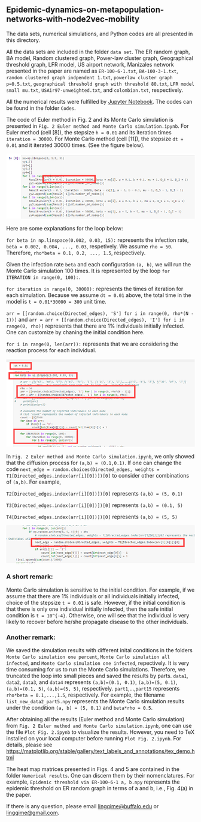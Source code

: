 ## Epidemic-dynamics-on-metapopulation-networks-with-node2vec-mobility

The data sets, numerical simulations, and Python codes are all presented in this directory.

All the data sets are included in the folder `data set`. The ER random graph, BA model, Random clustered graph, Power-law cluster graph, Geographical threshold graph, LFR model, US airport network, Manizales network presented in the paper are named as `ER-100-6-1.txt`, `BA-100-3-1.txt`, `random clustered graph indpendent 1.txt`, `powerlaw cluster graph p=0.5.txt`, `geographical threshold graph with threshold 80.txt`, `LFR model small mu.txt`, `USAir97-unweighted.txt`, and `colombian.txt`, respectively.

All the numerical results were fulfilled by [Jupyter Notebook](https://jupyter.org/). The codes can be found in the folder `Codes`.

The code of Euler method in Fig. 2 and its Monte Carlo simulation is presented in `Fig. 2 Euler method and Monte Carlo simulation.ipynb`. For Euler method (cell [8]), the stepsize `h = 0.01` and its iteration times `iteration = 30000`. For Monte Carlo method (cell [11]), the stepsize `dt = 0.01` and it iterated 30000 times. (See the figure below). 


![Euler method](https://github.com/lingqime/Epidemic-dynamics-on-metapopulation-networks-with-node2vec-mobility/blob/main/images/image_1.png)

Here are some explanations for the loop below:

`for beta in np.linspace(0.002, 0.03, 15):` represents the infection rate, `beta = 0.002, 0.004, ..., 0.03`, respetively. We assume `rho = 50`. Therefore, `rho*beta = 0.1, 0.2, ..., 1.5`, respectively.

Given the infection rate `beta` and each configuration `(a, b)`, we will run the Monte Carlo simulation 100 times. It is represented by the loop `for ITERATION in range(0, 100):`.

`for iteration in range(0, 30000):` represents the times of iteration for each simulation. Because we assume `dt = 0.01` above, the total time in the model is `t = 0.01*30000 = 300` unit time.

`arr = [[random.choice(Directed_edges), 'S'] for i in range(0, rho*(N - 1))]` and `arr = arr + [[random.choice(Directed_edges), 'I'] for i in range(0, rho)]` represents that there are 1% individuals initially infected. One can customize by chaning the initial condition here.

`for i in range(0, len(arr)):` represents that we are considering the reaction process for each individual.

![Monte Carlo iteration](https://github.com/lingqime/Epidemic-dynamics-on-metapopulation-networks-with-node2vec-mobility/blob/main/images/image_2.png)

In `Fig. 2 Euler method and Monte Carlo simulation.ipynb`, we only showed that the diffusion process for `(a,b) = (0.1,0.1)`. If one can change the code
`next_edge = random.choices(Directed_edges, weights = T1[Directed_edges.index(arr[i][0])])[0]` to consider other combinations of `(a,b)`. For example, 

`T2[Directed_edges.index(arr[i][0])])[0]` represents `(a,b) = (5, 0.1)`

`T3[Directed_edges.index(arr[i][0])])[0]` represents `(a,b) = (0.1, 5)`

`T4[Directed_edges.index(arr[i][0])])[0]` represents `(a,b) = (5, 5)`

![Diffusion process](https://github.com/lingqime/Epidemic-dynamics-on-metapopulation-networks-with-node2vec-mobility/blob/main/images/image_3.png)

### A short remark: 
Monte Carlo simulation is sensitive to the initial condition. For example, if we assume that there are 1% individuals or all individuals initially infected, choice of the stepsize `t = 0.01` is safe. However, if the initial condition is that there is only one individual initially infected, then the safe initial condition is `t = 10^{-4}`. Otherwise, one will see that the individual is very likely to recover before he/she propagate disease to the other individuals.

### Another remark:
We saved the simulation results with different inital conditions in the folders `Monte Carlo simulation one percent`, `Monte Carlo simulation all infected`, and `Monte Carlo simulation one infected`, repectively. It is very time consuming for us to run the Monte Carlo simulations. Therefore, we truncated the loop into small pieces and saved the results by parts. `data1`, `data2`, `data3`, and `data4` represents `(a,b)=(0.1, 0.1)`, `(a,b)=(5, 0.1)`, `(a,b)=(0.1, 5)`, `(a,b)=(5, 5)`, respectively. `part1`,...,`part15` represents `rho*beta = 0.1,...,1.5`, respectively. For example, the filename `list_new_data2_part5.npy` represents the Monte Carlo simulation results under the condition `(a, b) = (5, 0.1)` and `beta*rho = 0.5`.

After obtaining all the results (Euler method and Monte Carlo simulation) from `Fig. 2 Euler method and Monte Carlo simulation.ipynb`, one can use the file `Plot Fig. 2.ipynb` to visualize the results. However, you need to TeX installed on your local computer before running `Plot Fig. 2.ipynb`. For details, please see https://matplotlib.org/stable/gallery/text_labels_and_annotations/tex_demo.html

The heat map matrices presented in Figs. 4 and 5 are contained in the folder `Numerical results`. One can discern them by their nomenclatures. For example, `Epidemic threshold via ER-100-6-1 a, b.npy` represents the epidemic threshold on ER random graph in terms of a and b, i.e., Fig. 4(a) in the paper. 

If there is any question, please email lingqime@buffalo.edu or lingqime@gmail.com.
